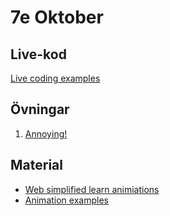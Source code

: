 # 7e Oktober

## Live-kod

[Live coding examples](live-coding/)

## Övningar

1. [Annoying!](exercises/exercise_annoying.md)


## Material
- [Web simplified learn animiations](https://www.youtube.com/watch?v=YszONjKpgg4)
- [Animation examples](https://www.youtube.com/watch?v=d6xn5uflUjg)